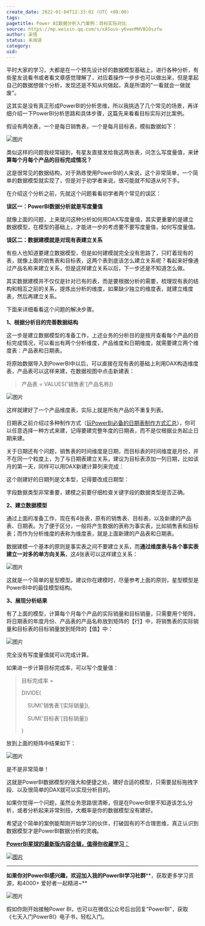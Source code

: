 ```yaml
---
create_date: 2022-01-04T12:33:02 (UTC +08:00)
tags: 
pagetitle: Power BI数据分析入门案例：目标实际对比
source: https://mp.weixin.qq.com/s/xASouv-y6venMHVB1Oszfw
author: 采悟
status: 未阅读
category: 
uid: 
---
```


平时大家的学习，大都是在一个预先设计好的数据模型基础上，进行各种分析，有些星友说看书或者看文章感觉理解了，对应着操作一步步也可以做出来，但是拿起自己的数据想做个分析，发现还是不知从何做起，真是所谓的"一看就会一做就废"。

这其实是没有真正形成PowerBI的分析思维，所以我挑选了几个常见的场景，再详细介绍一下PowerBI分析思路和具体步骤，这篇先来看看目标实际对比案例。

假设有两张表，一个是每日销售表，一个是每月目标表，模拟数据如下：

![图片](https://mmbiz.qpic.cn/mmbiz_png/aHEbZtANQJOm979TXruJWZHVXibA13nZN71oOZMtDe4txCKP5zPFhNFmicEpse6Jic8VWwVCHd9NURibtyMq15I8VA/640?wx_fmt=png&wxfrom=5&wx_lazy=1&wx_co=1)

类似这样的问题我经常碰到，有星友直接发给我这两张表，问怎么写度量值，来**计算每个月每个产品的目标完成情况？**

这是很常见的数据结构，对于熟练使用PowerBI的人来说，这个非常简单，一个简单的数据模型就实现了，但是对于初学者来说，很可能就不知道从何下手。

在介绍这个分析之前，先就这个问题看看初学者两个常见的误区：  

**误区一：PowerBI数据分析就是写度量值**  

就像上面的问题，上来就问这种分析如何用DAX写度量值，其实更重要的是建立数据模型，在模型的基础上，才能进一步的考虑要不要写度量值，如何写度量值。

**误区二：数据建模就是对现有表建立关系**

有些人也知道要建立数据模型，但是如何建模就完全没有思路了，只盯着现有的表，就像上面的销售表和目标表，这两个表到底该怎么建立关系呢？看起来好像通过产品名称来建立关系，但是这样建立关系以后，下一步还是不知道怎么做。

其实数据建模并不仅仅是针对已有的表，而是要根据分析的需要，梳理现有表的结构和相互之前的关系，提炼出分析的维度，如果缺少独立的维度表，就建立维度表，然后再建立关系。  

下面来详细看看这个问题的解决步骤。  

**1、根据分析目的完善数据结构**

这一步是建立数据模型的准备工作，上述业务的分析目的是按月查看每个产品的目标完成情况，可以看出有两个分析维度，产品维度和日期维度，就需要建立两个维度表：产品表和日期表。  

将原始数据导入到PowerBI中以后，可以直接在现有表的基础上利用DAX构造维度表，产品表可以这样来建，在数据视图中点击新建表：

> 产品表 = VALUES('销售表'\[产品名称\])

![图片](https://mmbiz.qpic.cn/mmbiz_png/aHEbZtANQJOm979TXruJWZHVXibA13nZNkh2uWEMvz3So72VrA1EveYJKuNRKSrJjf2RPdOCvRftPJEpFBf9DDg/640?wx_fmt=png&wxfrom=5&wx_lazy=1&wx_co=1)

这样就建好了一个产品维度表，实际上就是所有产品的不重复列表。  

日期表之前介绍过多种制作方式（[玩PowerBI必备的日期表制作方式汇总](http://mp.weixin.qq.com/s?__biz=MzA4MzQwMjY4MA==&mid=2484067654&idx=1&sn=905c186a9cbd91159b6615924a2d5068&chksm=8e0c7791b97bfe87623904f7002cd6cb726f711c6e7a289a36c9a4973964d907493aa2397fe7&scene=21#wechat_redirect)），你可以任意选择一种方式来建，记得要建完整年度的日期表，而不是仅根据业务起止日期来建。

关于日期还有个问题，销售表的时间维度是日期，而目标表的时间维度是月份，并不在同一个粒度上，为了与日期表建立关系，建议为目标表添加一列日期，比如该月的第一天，同样可以用DAX新建计算列来完成：

这个刚建好的日期列是文本型，记得要改成日期型：

字段数据类型非常重要，建模之前要仔细检查关键字段的数据类型是否正确。

**2、建立数据模型**

通过上面的准备工作，现在有4张表，原有的销售表、目标表，以及新建的产品表、日期表。为了便于区分，一般将产生数据的表称为事实表，比如销售表和目标表；而作为分析维度的表称为维度表，就是上面新建的产品表和日期表。  

数据建模一个基本的原则是事实表之间不要建立关系，而**通过维度表与各个事实表建立一对多的单方向关系**，这4张表可以这样建立关系：

![图片](https://mmbiz.qpic.cn/mmbiz_png/aHEbZtANQJOm979TXruJWZHVXibA13nZNnicujC20EGwD2b3l0LsOo9YSvRibINXiasza7fsyFG6aR6SrFJjn9zIXQ/640?wx_fmt=png&wxfrom=5&wx_lazy=1&wx_co=1)

这就是一个简单的星型模型。建议你在建模时，尽量参考上面的原则，星型模型是PowerBI中的最佳模型结构。

**3、展现分析结果**

有了上面的模型，计算每个月每个产品的实际销量和目标销量，只需要用个矩阵，将日期表的年度月份、产品表的产品名称放到矩阵的【行】中，将销售表的实际销量和目标表的目标销量放到矩阵的【值】中：  

![图片](https://mmbiz.qpic.cn/mmbiz_png/aHEbZtANQJOm979TXruJWZHVXibA13nZN1szrmZu8MicBfUxDezIMoHj2OcchuuibQvMeyBbdnIOuicj0OPYicjooJQ/640?wx_fmt=png&wxfrom=5&wx_lazy=1&wx_co=1)

完全没有写度量值就可以完成计算。

如果进一步计算目标完成率，可以写个度量值：

> 目标完成率 \= 
> 
> DIVIDE(
> 
>     SUM('销售表'\[实际销量\]),
> 
>     SUM('目标表'\[目标销量\])
> 
> )

放到上面的矩阵中结果如下：

![图片](https://mmbiz.qpic.cn/mmbiz_png/aHEbZtANQJOm979TXruJWZHVXibA13nZNcakpH6b0PNLEjY1GibEBzgTWsJJTDBvCm6gicG3vuWTs8FaE7UxfoPVQ/640?wx_fmt=png&wxfrom=5&wx_lazy=1&wx_co=1)

是不是非常简单！  

这就是PowerBI数据模型的强大和便捷之处，建好合适的模型，只需要鼠标拖拽字段、以及很简单的DAX就可以实现分析目的。

如果你觉得一个问题，虽然业务思路很清晰，但是在PowerBI里不知道该怎么分析，或者分析起来非常别扭，大概率是你的数据模型没有建好。  

希望这个简单的案例能帮刚开始学习的伙伴，打破固有的不合理思维，真正认识到数据模型才是PowerBI数据分析的灵魂。

[**PowerBI星球的最新版****内容合辑****，值得你收藏学习：**](http://mp.weixin.qq.com/s?__biz=MzA4MzQwMjY4MA==&mid=2484078675&idx=1&sn=07abf841815e43fb0a554081c82de72a&chksm=8e13a284b9642b92d07b518abe3e6e2e2ef5066c0941c1ced26a245a6990b4330830431789a9&scene=21#wechat_redirect)  

[![图片](https://mmbiz.qpic.cn/mmbiz_png/aHEbZtANQJN8YOicNXzCaSLpQrKXOL0LsNeYw0fj3iaGFy7XSwwmibHicdtiaHEbhgmHSPXQlkg3WiaVA4hJ8PGDcdEQ/640?wx_fmt=png&wxfrom=5&wx_lazy=1&wx_co=1)](http://mp.weixin.qq.com/s?__biz=MzA4MzQwMjY4MA==&mid=2484078675&idx=1&sn=07abf841815e43fb0a554081c82de72a&chksm=8e13a284b9642b92d07b518abe3e6e2e2ef5066c0941c1ced26a245a6990b4330830431789a9&scene=21#wechat_redirect)

___

**如果你对PowerBI感兴趣，欢迎加入我的PowerBI学习社群****，获取更多学习资源，和4000+ 爱好者一起精进~**  

![图片](https://mmbiz.qpic.cn/mmbiz_png/aHEbZtANQJMFLnwgdbghRHPLicKRaV70mVCZVq8Fhm46rkciaeOrLFJCv5f1omJxF8256YogHflkicEDM29aUMtaA/640?wx_fmt=png&wxfrom=5&wx_lazy=1&wx_co=1)

假如你刚开始接触Power BI，也可以在微信公众号后台回复"PowerBI"，获取《七天入门PowerBI》电子书，轻松入门。
